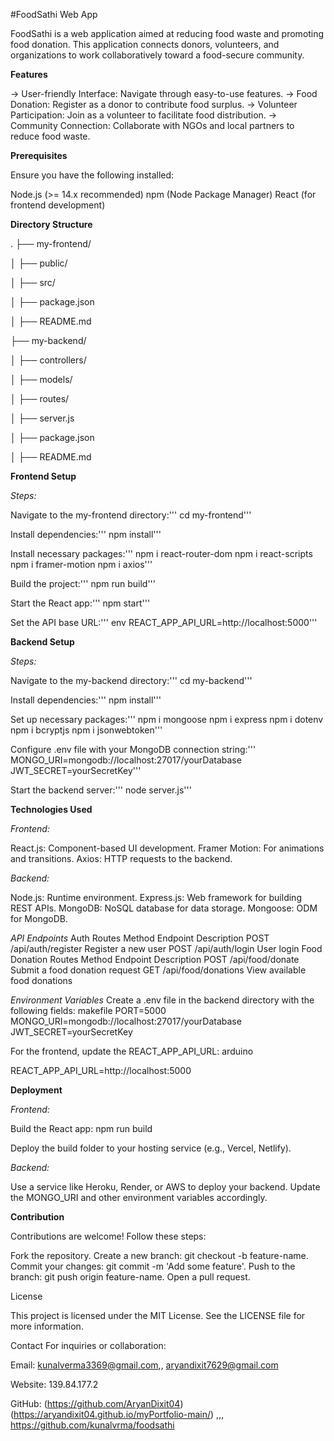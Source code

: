 #FoodSathi Web App

FoodSathi is a web application aimed at reducing food waste and promoting food donation. This application connects donors, volunteers, and organizations to work collaboratively toward a food-secure community.


**Features**

-> User-friendly Interface: Navigate through easy-to-use features.
-> Food Donation: Register as a donor to contribute food surplus.
-> Volunteer Participation: Join as a volunteer to facilitate food distribution.
-> Community Connection: Collaborate with NGOs and local partners to reduce food waste.


**Prerequisites**

Ensure you have the following installed:

Node.js (>= 14.x recommended)
npm (Node Package Manager)
React (for frontend development)


**Directory Structure**

.
├── my-frontend/

│   ├── public/

│   ├── src/

│   ├── package.json

│   ├── README.md

├── my-backend/

│   ├── controllers/

│   ├── models/

│   ├── routes/

│   ├── server.js

│   ├── package.json

│   ├── README.md


**Frontend Setup**

*Steps:*

Navigate to the my-frontend directory:'''
cd my-frontend'''

Install dependencies:'''
npm install'''

Install necessary packages:'''
npm i react-router-dom
npm i react-scripts
npm i framer-motion
npm i axios'''

Build the project:'''
npm run build'''

Start the React app:'''
npm start'''

Set the API base URL:'''
env
REACT_APP_API_URL=http://localhost:5000'''


**Backend Setup**

*Steps:*

Navigate to the my-backend directory:'''
cd my-backend'''

Install dependencies:'''
npm install'''

Set up necessary packages:'''
npm i mongoose
npm i express
npm i dotenv
npm i bcryptjs
npm i jsonwebtoken'''

Configure .env file with your MongoDB connection string:'''
MONGO_URI=mongodb://localhost:27017/yourDatabase
JWT_SECRET=yourSecretKey'''

Start the backend server:'''
node server.js'''


**Technologies Used**

*Frontend:*

React.js: Component-based UI development.
Framer Motion: For animations and transitions.
Axios: HTTP requests to the backend.

*Backend:*

Node.js: Runtime environment.
Express.js: Web framework for building REST APIs.
MongoDB: NoSQL database for data storage.
Mongoose: ODM for MongoDB.

*API Endpoints*
Auth Routes
Method	Endpoint	Description
POST	/api/auth/register	Register a new user
POST	/api/auth/login	User login
Food Donation Routes
Method	Endpoint	Description
POST	/api/food/donate	Submit a food donation request
GET	/api/food/donations	View available food donations

*Environment Variables*
Create a .env file in the backend directory with the following fields:
makefile
PORT=5000
MONGO_URI=mongodb://localhost:27017/yourDatabase
JWT_SECRET=yourSecretKey

For the frontend, update the REACT_APP_API_URL:
arduino

REACT_APP_API_URL=http://localhost:5000


**Deployment**

*Frontend:*

Build the React app:
npm run build

Deploy the build folder to your hosting service (e.g., Vercel, Netlify).

*Backend:*

Use a service like Heroku, Render, or AWS to deploy your backend.
Update the MONGO_URI and other environment variables accordingly.


**Contribution**

Contributions are welcome! Follow these steps:

Fork the repository.
Create a new branch: git checkout -b feature-name.
Commit your changes: git commit -m 'Add some feature'.
Push to the branch: git push origin feature-name.
Open a pull request.

License

This project is licensed under the MIT License. See the LICENSE file for more information.


Contact
For inquiries or collaboration:

Email: kunalverma3369@gmail.com,, aryandixit7629@gmail.com

Website: 139.84.177.2

GitHub: (https://github.com/AryanDixit04)(https://aryandixit04.github.io/myPortfolio-main/) ,,, https://github.com/kunalvrma/foodsathi
